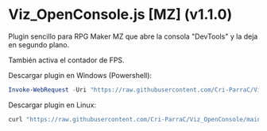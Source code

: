 # Viz_OpenConsole.js [MZ] (v1.1.0)

Plugin sencillo para RPG Maker MZ que abre la consola "DevTools" y la deja en segundo plano.

También activa el contador de FPS.

Descargar plugin en Windows (Powershell):
```powershell
Invoke-WebRequest -Uri "https://raw.githubusercontent.com/Cri-ParraC/Viz_OpenConsole/main/Viz_OpenConsole.js" -OutFile "Viz_OpenConsole.js"
```

Descargar plugin en Linux:
```sh
curl "https://raw.githubusercontent.com/Cri-ParraC/Viz_OpenConsole/main/Viz_OpenConsole.js" -o Viz_OpenConsole.js
```